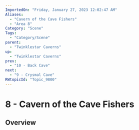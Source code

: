 ```yaml
---
ImportedOn: "Friday, January 27, 2023 12:02:47 AM"
Aliases:
  - "Cavern of the Cave Fishers"
  - "Area 8"
Category: "Scene"
Tags:
  - "Category/Scene"
parent:
  - "Twinklestar Caverns"
up:
  - "Twinklestar Caverns"
prev:
  - "10 - Back Cave"
next:
  - "9 - Crysmal Cave"
RWtopicId: "Topic_9800"
---
```

# 8 - Cavern of the Cave Fishers
## Overview

